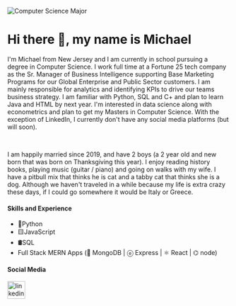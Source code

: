 ![Computer Science Major](https://www.freewebheaders.com/wp-content/gallery/high-tech-designs/smart-tech-blue-abstract-design-website-header.jpg)
<h1>Hi there 👋, my name is Michael</h1>
<p>I'm Michael from New Jersey and I am currently in school pursuing a degree in Computer Science. I work full time at a Fortune 25 tech company as the Sr. Manager of Business Intelligence supporting Base Marketing Programs for our Global Enterprise and Public Sector customers. I am mainly responsible for analytics and identifying KPIs to drive our teams business strategy. I am familiar with Python, SQL and C+ and plan to learn Java and HTML by next year. I'm interested in data science along with econometrics and plan to get my Masters in Computer Science.  With the exception of LinkedIn, I currently don't have any social media platforms (but will soon). </p>
<br>
<p>I am happily married since 2019, and have 2 boys (a 2 year old and new born that was born on Thanksgiving this year). I enjoy reading history books, playing music (guitar / piano) and going on walks with my wife. I have a pitbull mix that thinks he is cat and a tabby cat that thinks she is a dog. Although we haven't traveled in a while because my life is extra crazy these days, if I could go somewhere it would be Italy or Greece. </p>

<h4>Skills and Experience</h4>
<ul>
  <li>🐍Python</li>
  <li>🟨JavaScript</li>
  <li>🛢️SQL</li>
  <li>Full Stack MERN Apps (🍃 MongoDB | ⓔ Express | ⚛️ React | ⌬ node)</li>
</ul>

<h4>Social Media</h4>
<img src='(https://www.linkedin.com/in/www.linkedin.com/in/msantora908/' alt='linkedin' height='40'>
